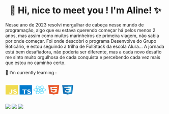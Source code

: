 
 <h1 align='center'>👋 Hi, nice to meet you ! I'm Aline! ✨ </h1>
 
 
 <p align='center'>
  
  Nesse ano de 2023 resolvi mergulhar de cabeça nesse mundo de programação, algo que eu estava querendo começar há pelos menos 2 anos, mas assim como muitos marinheiros de primeira viagem, não sabia por onde começar. Foi onde descobri o programa Desenvolve do Grupo Boticário, e estou seguindo a trilha de FullStack da escola Alura... A jornada está bem desafiadora, não poderia ser diferente, mas a cada novo desafio me sinto muito orgulhosa de cada conquista e percebendo cada vez mais que estou no caminho certo.
  

 🌱 I’m currently learning :
<div style="display: inline_block"><br>
  <img align="center" alt="Rafa-Js" height="30" width="40" src="https://raw.githubusercontent.com/devicons/devicon/master/icons/javascript/javascript-plain.svg">
  <img align="center" alt="Rafa-Ts" height="30" width="40" src="https://raw.githubusercontent.com/devicons/devicon/master/icons/typescript/typescript-plain.svg">
  <img align="center" alt="Rafa-React" height="30" width="40" src="https://raw.githubusercontent.com/devicons/devicon/master/icons/react/react-original.svg">
  <img align="center" alt="Rafa-HTML" height="30" width="40" src="https://raw.githubusercontent.com/devicons/devicon/master/icons/html5/html5-original.svg">
  <img align="center" alt="Rafa-CSS" height="30" width="40" src="https://raw.githubusercontent.com/devicons/devicon/master/icons/css3/css3-original.svg">
  
</div>
  
##  

<div> 
  <a href="https://www.instagram.com/aline_pinhelli/" target="_blank"><img src="https://img.shields.io/badge/-Instagram-%23E4405F?style=for-the-badge&logo=instagram&logoColor=white" target="_blank"></a>
  <a href = "mailto:alinepinhelli@gmail.com"><img src="https://img.shields.io/badge/-Gmail-%23333?style=for-the-badge&logo=gmail&logoColor=white" target="_blank"></a>
  <a href="https://www.linkedin.com/in/aline-dos-santos-pinhelli-844079160/" target="_blank"><img src="https://img.shields.io/badge/-LinkedIn-%230077B5?style=for-the-badge&logo=linkedin&logoColor=white" target="_blank"></a> 
  
</div>

